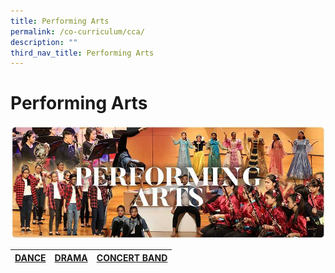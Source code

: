 ```yaml
---
title: Performing Arts
permalink: /co-curriculum/cca/
description: ""
third_nav_title: Performing Arts
---
```

# **Performing Arts**

![](/images/RESIZED%20Banner_CCA_PERFORMING%20ARTS.jpg)


| [DANCE](/cca/performing-arts/dance) | [DRAMA](/cca/performing-arts/drama) | [CONCERT BAND](/cca/performing-arts/concert-band) |
| --- | --- | --- | 
